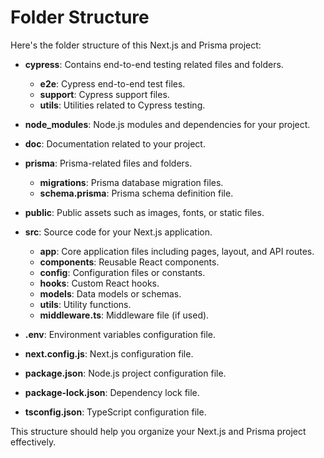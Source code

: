 # Folder Structure

Here's the folder structure of this Next.js and Prisma project:

- **cypress**: Contains end-to-end testing related files and folders.
  - **e2e**: Cypress end-to-end test files.
  - **support**: Cypress support files.
  - **utils**: Utilities related to Cypress testing.

- **node_modules**: Node.js modules and dependencies for your project.

- **doc**: Documentation related to your project.

- **prisma**: Prisma-related files and folders.
  - **migrations**: Prisma database migration files.
  - **schema.prisma**: Prisma schema definition file.

- **public**: Public assets such as images, fonts, or static files.

- **src**: Source code for your Next.js application.
  - **app**: Core application files including pages, layout, and API routes.
  - **components**: Reusable React components.
  - **config**: Configuration files or constants.
  - **hooks**: Custom React hooks.
  - **models**: Data models or schemas.
  - **utils**: Utility functions.
  - **middleware.ts**: Middleware file (if used).

- **.env**: Environment variables configuration file.

- **next.config.js**: Next.js configuration file.

- **package.json**: Node.js project configuration file.

- **package-lock.json**: Dependency lock file.

- **tsconfig.json**: TypeScript configuration file.

This structure should help you organize your Next.js and Prisma project effectively.
